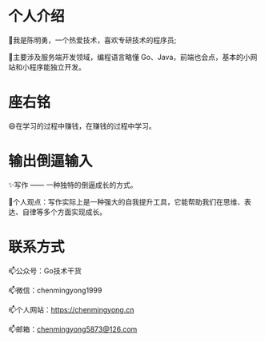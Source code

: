 # 个人介绍
🔭我是陈明勇，一个热爱技术，喜欢专研技术的程序员;

🌱主要涉及服务端开发领域，编程语言略懂 Go、Java，前端也会点，基本的小网站和小程序能独立开发。
# 座右铭
😄在学习的过程中赚钱，在赚钱的过程中学习。
# 输出倒逼输入
✨写作 —— 一种独特的倒逼成长的方式。

🌱个人观点：写作实际上是一种强大的自我提升工具，它能帮助我们在思维、表达、自律等多个方面实现成长。
# 联系方式
📫公众号：Go技术干货

📫微信：chenmingyong1999

📫个人网站：https://chenmingyong.cn

📫邮箱：chenmingyong5873@126.com
